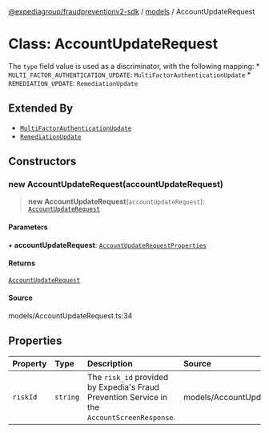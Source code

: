 [@expediagroup/fraudpreventionv2-sdk](../../index.md) / [models](../index.md) / AccountUpdateRequest

# Class: AccountUpdateRequest

The `type` field value is used as a discriminator, with the following mapping: * `MULTI_FACTOR_AUTHENTICATION_UPDATE`: `MultiFactorAuthenticationUpdate` * `REMEDIATION_UPDATE`: `RemediationUpdate`

## Extended By

- [`MultiFactorAuthenticationUpdate`](MultiFactorAuthenticationUpdate.md)
- [`RemediationUpdate`](RemediationUpdate.md)

## Constructors

### new AccountUpdateRequest(accountUpdateRequest)

> **new AccountUpdateRequest**(`accountUpdateRequest`): [`AccountUpdateRequest`](AccountUpdateRequest.md)

#### Parameters

▪ **accountUpdateRequest**: [`AccountUpdateRequestProperties`](../interfaces/AccountUpdateRequestProperties.md)

#### Returns

[`AccountUpdateRequest`](AccountUpdateRequest.md)

#### Source

models/AccountUpdateRequest.ts:34

## Properties

| Property | Type | Description | Source |
| :------ | :------ | :------ | :------ |
| `riskId` | `string` | The `risk_id` provided by Expedia\'s Fraud Prevention Service in the `AccountScreenResponse`. | models/AccountUpdateRequest.ts:32 |
